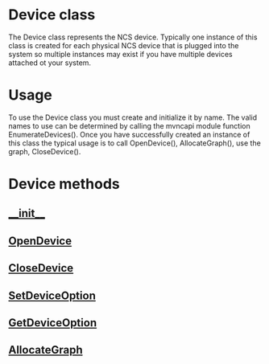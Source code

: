 # Device class

The Device class represents the NCS device.  Typically one instance of this class is created for each physical NCS device that is plugged into the system so multiple instances may exist if you have multiple devices attached ot your system.

# Usage
To use the Device class you must create and initialize it by name.  The valid names to use can be determined by calling the mvncapi module function EnumerateDevices().  Once you have successfully created an instance of this class the typical usage is to call OpenDevice(), AllocateGraph(), use the graph, CloseDevice(). 

# Device methods
## [\_\_init\_\_](Device.__init__.md)
## [OpenDevice](Device.OpenDevice.md)
## [CloseDevice](Device.CloseDevice.md)
## [SetDeviceOption](Device.SetDeviceOption.md)
## [GetDeviceOption](Device.GetDeviceOption.md)
## [AllocateGraph](Device.AllocateGraph.md)
